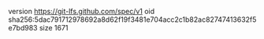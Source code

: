 version https://git-lfs.github.com/spec/v1
oid sha256:5dac791712978692a8d62f19f3481e704acc2c1b82ac82747413632f5e7bd983
size 1671

